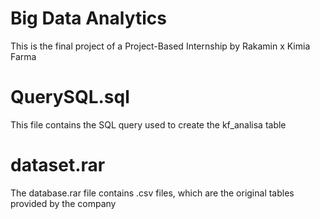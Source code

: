 # Big Data Analytics
This is the final project of a Project-Based Internship by Rakamin x Kimia Farma

# QuerySQL.sql
  This file contains the SQL query used to create the kf_analisa table
# dataset.rar
  The database.rar file contains .csv files, which are the original tables provided by the company
